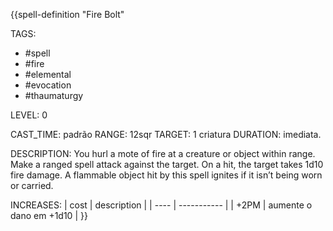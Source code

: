 {{spell-definition "Fire Bolt"

TAGS:
- #spell
- #fire
- #elemental
- #evocation
- #thaumaturgy

LEVEL: 0

CAST_TIME: padrão
RANGE: 12sqr
TARGET: 1 criatura
DURATION: imediata.

DESCRIPTION:
You hurl a mote of fire at a creature or object within range. Make a ranged spell attack against the target. On a hit, the target takes 1d10 fire damage. A flammable object hit by this spell ignites if it isn’t being worn or carried.

INCREASES:
| cost | description |
| ---- | ----------- |
| +2PM | aumente o dano em +1d10 |
}}
